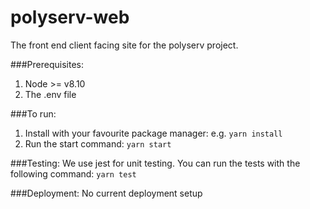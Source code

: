 # polyserv-web

The front end client facing site for the polyserv project.

###Prerequisites:
1. Node >= v8.10
2. The .env file

###To run:
1. Install with your favourite package manager: e.g. `yarn install`
2. Run the start command: `yarn start`

###Testing:
We use jest for unit testing. You can run the tests with the following command: `yarn test`

###Deployment:
No current deployment setup
